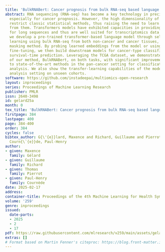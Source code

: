 ```yaml
---
title: 'BulkRNABert: Cancer prognosis from bulk RNA-seq based language models'
abstract: RNA sequencing (RNA-seq) has become a key technology in precision medicine,
  especially for cancer prognosis. However, the high dimensionality of such data may
  restrict classic statistical methods, thus raising the need to learn dense representations
  from them. Transformers models have exhibited capacities in providing representations
  for long sequences and thus are well suited for transcriptomics data. In this paper,
  we develop a pre-trained transformer-based language model through self-supervised
  learning using bulk RNA-seq from both non-cancer and cancer tissues, following BERT’s
  masking method. By probing learned embeddings from the model or using parameter-efficient
  fine-tuning, we then build downstream models for cancer-type classification and
  survival-time prediction. Leveraging the TCGA dataset, we demonstrate the performance
  of our method, BulkRNABert, on both tasks, with significant improvement compared
  to state-of-the-art methods in the pan-cancer setting for classification and survival
  analysis. We also show the transfer-learning capabilities of the model in the survival
  analysis setting on unseen cohorts.
software: https://github.com/instadeepai/multiomics-open-research
layout: inproceedings
series: Proceedings of Machine Learning Research
publisher: PMLR
issn: 2640-3498
id: gelard25a
month: 0
tex_title: 'BulkRNABert: Cancer prognosis from bulk RNA-seq based language models'
firstpage: 384
lastpage: 400
page: 384-400
order: 384
cycles: false
bibtex_author: G{\'{e}}lard, Maxence and Richard, Guillaume and Pierrot, Thomas and
  Courn{\`{e}}de, Paul-Henry
author:
- given: Maxence
  family: Gélard
- given: Guillaume
  family: Richard
- given: Thomas
  family: Pierrot
- given: Paul-Henry
  family: Cournède
date: 2025-02-17
address:
container-title: Proceedings of the 4th Machine Learning for Health Symposium
volume: '259'
genre: inproceedings
issued:
  date-parts:
  - 2025
  - 2
  - 17
pdf: https://raw.githubusercontent.com/mlresearch/v259/main/assets/gelard25a/gelard25a.pdf
extras: []
# Format based on Martin Fenner's citeproc: https://blog.front-matter.io/posts/citeproc-yaml-for-bibliographies/
---
```

